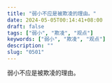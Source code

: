 ```yaml
---
title: "弱小不应是被欺凌的理由。"
date: 2024-05-05T00:14:41+08:00
draft: false
tags: ["弱小", "欺凌", "观点"]
keywords: ["弱小", "欺凌", "观点"]
description: ""
slug: "0501"
---
```


弱小不应是被欺凌的理由。
